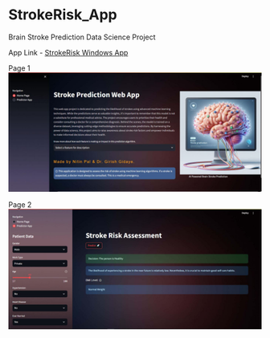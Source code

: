 # StrokeRisk_App
Brain Stroke Prediction Data Science Project

App Link - [StrokeRisk Windows App](https://drive.google.com/file/d/1jOo2tW9kZqtIweRbTol3oIPQd_Re49Iy/view?usp=sharing)


Page 1 
![cap1](https://github.com/palnitin24/StrokeRisk_App/blob/main/Assets/cap1.JPG)

Page 2
![cap2](https://github.com/palnitin24/StrokeRisk_App/blob/main/Assets/cap2.JPG)
